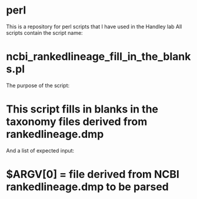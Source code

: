 # perl
This is a repository for perl scripts that I have used in the Handley lab
All scripts contain the script name:
# ncbi_rankedlineage_fill_in_the_blanks.pl
The purpose of the script:
# This script fills in blanks in the taxonomy files derived from rankedlineage.dmp
And a list of expected input:
# $ARGV[0] = file derived from NCBI rankedlineage.dmp to be parsed
